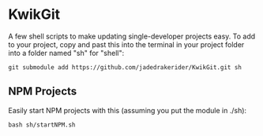 # KwikGit

A few shell scripts to make updating single-developer projects easy. To add to your project, copy and past this into the terminal in your project folder into a folder named "sh" for "shell":

```
git submodule add https://github.com/jadedrakerider/KwikGit.git sh
```

## NPM Projects

Easily start NPM projects with this (assuming you put the module in ./sh):

```
bash sh/startNPM.sh
```
